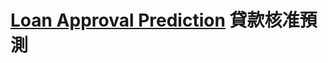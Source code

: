 # **[Loan Approval Prediction](https://www.kaggle.com/competitions/playground-series-s4e10/overview) 貸款核准預測**
